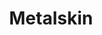---
title: Metalskin

combo:
  schools:
    - name:        "Abjuration"
      subschools:  []
      descriptors: []
  componentSpells:
    - "{% spell_link stoneskin %} &times; 2"
  castingTime: "1 standard action"
  range: "Touch"
  target: "Creature touched"
  duration: "1 min./level"
  savingThrow: "Will negates (harmless)"
  spellResistance: "Yes (harmless)"
  materialComponents: ["A piece of adamantine and 500gp worth of diamond dust sprinkled on the target's skin."]
  special: |
    Because the target's skin turns to metal, they are vulnerable to the {% spell_link heat-metal %} spell. Use the table below as a substitute for the one in the spell description.

    |---
    | Round | Metal Temperature | Damage
    |-|-|-
    | 1 | Warm | None
    | 2 | Hot | {% die_roll 2 4 0 %} points
    | 3-5 | Searing | {% die_roll 3 6 0 %} points
    | 6 | Hot | {% die_roll 2 4 0 %} points
    | 7 | Warm | None
    {: #metalskin-heat-metal-damage-table .table .table-bordered .table-hover .table-striped data-caption="Table: Heat Metal Damage" }

  description: |
    The warded creature's skin turns to a shimmering metal, and it gains resistance to blows, cuts, stabs, and slashes as per the normal stoneskin spell. However, this resistance is much higher than normal. The subject gains damage reduction 25/adamantine and magic. (It ignores the first 25 points of damage each time it takes damage from a weapon, though a magic adamantine weapon bypasses the reduction.) Once the spell has prevented a total of 25 points of damage per caster level (maximum 500 points), it is discharged.
---